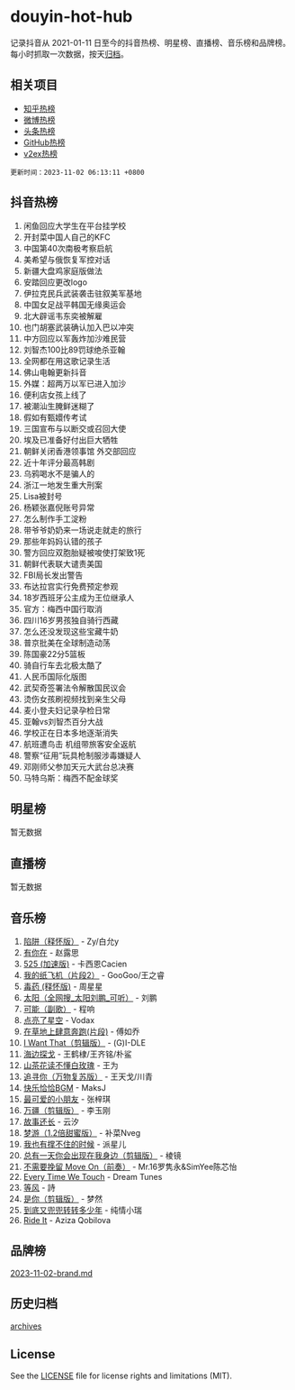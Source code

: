 # douyin-hot-hub

记录抖音从 2021-01-11 日至今的抖音热榜、明星榜、直播榜、音乐榜和品牌榜。每小时抓取一次数据，按天[归档](archives)。

## 相关项目

- [知乎热榜](https://github.com/lonnyzhang423/zhihu-hot-hub)
- [微博热榜](https://github.com/lonnyzhang423/weibo-hot-hub)
- [头条热榜](https://github.com/lonnyzhang423/toutiao-hot-hub)
- [GitHub热榜](https://github.com/lonnyzhang423/github-hot-hub)
- [v2ex热榜](https://github.com/lonnyzhang423/v2ex-hot-hub)


`更新时间：2023-11-02 06:13:11 +0800`

## 抖音热榜

1. 闲鱼回应大学生在平台挂学校
1. 开封菜中国人自己的KFC
1. 中国第40次南极考察启航
1. 美希望与俄恢复军控对话
1. 新疆大盘鸡家庭版做法
1. 安踏回应更改logo
1. 伊拉克民兵武装袭击驻叙美军基地
1. 中国女足战平韩国无缘奥运会
1. 北大辟谣韦东奕被解雇
1. 也门胡塞武装确认加入巴以冲突
1. 中方回应以军轰炸加沙难民营
1. 刘智杰100比89罚球绝杀亚翰
1. 全网都在用这歌记录生活
1. 佛山电翰更新抖音
1. 外媒：超两万以军已进入加沙
1. 便利店女孩上线了
1. 被潮汕生腌鲜迷糊了
1. 假如有甄嬛传考试
1. 三国宣布与以断交或召回大使
1. 埃及已准备好付出巨大牺牲
1. 朝鲜关闭香港领事馆 外交部回应
1. 近十年评分最高韩剧
1. 乌鸦喝水不是骗人的
1. 浙江一地发生重大刑案
1. Lisa被封号
1. 杨颖张嘉倪账号异常
1. 怎么制作手工淀粉
1. 带爷爷奶奶来一场说走就走的旅行
1. 那些年妈妈认错的孩子
1. 警方回应双胞胎疑被唆使打架致1死
1. 朝鲜代表联大谴责美国
1. FBI局长发出警告
1. 布达拉宫实行免费预定参观
1. 18岁西班牙公主成为王位继承人
1. 官方：梅西中国行取消
1. 四川16岁男孩独自骑行西藏
1. 怎么还没发现这些宝藏牛奶
1. 普京批美在全球制造动荡
1. 陈国豪22分5篮板
1. 骑自行车去北极太酷了
1. 人民币国际化版图
1. 武契奇签署法令解散国民议会
1. 烫伤女孩刷视频找到亲生父母
1. 麦小登夫妇记录孕检日常
1. 亚翰vs刘智杰百分大战
1. 学校正在日本多地逐渐消失
1. 航班遭鸟击 机组带旅客安全返航
1. 警察“征用”玩具枪制服涉毒嫌疑人
1. 邓刚师父参加天元大武台总决赛
1. 马特乌斯：梅西不配金球奖

## 明星榜

暂无数据

## 直播榜

暂无数据

## 音乐榜

1. [陷阱（释怀版）](https://sf6-cdn-tos.douyinstatic.com/obj/tos-cn-ve-2774/oE8C21LeZrzKLDFfQYgMzx4GAIHageG5IzayY7) - Zy/白允y
1. [有你在](https://sf3-cdn-tos.douyinstatic.com/obj/tos-cn-ve-2774/o8zImmNsI8B0yfAW5FKAB1oBhkMAlIrwsZEi1V) - 赵露思
1. [525 (加速版)](https://sf3-cdn-tos.douyinstatic.com/obj/tos-cn-ve-2774/oIfKCtqfDyP8Vc9FpAPgWMyezT6LnDT1abRwGg) - 卡西恩Cacien
1. [我的纸飞机（片段2）](https://sf6-cdn-tos.douyinstatic.com/obj/tos-cn-ve-2774/oM2ZrKcg2CD5AeRB2gkeXOFB1IxAGJdZPazYHf) - GooGoo/王之睿
1. [毒药 (释怀版)](https://sf6-cdn-tos.douyinstatic.com/obj/tos-cn-ve-2774/oYILMEAzspdZBIzy4frJNB8ZHPHWAhiwowd4Ad) - 周星星
1. [太阳（全网搜_太阳刘鹏_可听）](https://sf6-cdn-tos.douyinstatic.com/obj/tos-cn-ve-2774/ogWbyIQnlBFImVbeDocRdCIYtBHlbJXgfZMvgz) - 刘鹏
1. [可能（副歌）](https://sf3-cdn-tos.douyinstatic.com/obj/tos-cn-ve-2774/cde1731888894259b333569393c2fb51) - 程响
1. [点亮了星空](https://sf6-cdn-tos.douyinstatic.com/obj/tos-cn-ve-2774/oEeZYED0P1FUySQvtdr5u4gInbCDeBOHzBhlrM) - Vodax
1. [在草地上肆意奔跑(片段)](https://sf6-cdn-tos.douyinstatic.com/obj/tos-cn-ve-2774/8831d494742f45dabdfa8adb8b817259) - 傅如乔
1. [I Want That（剪辑版）](https://sf3-cdn-tos.douyinstatic.com/obj/tos-cn-ve-2774/ogx30GAvzMkn0gNkBOfOm9s2vANhypgIh4QtWk) - (G)I-DLE
1. [海边探戈](https://sf3-cdn-tos.douyinstatic.com/obj/tos-cn-ve-2774/os9gE0VQCGqt6VQkZDyBBYvfSDY0QFe3vVmubn) - 王鹤棣/王齐铭/朴鲨
1. [山茶花读不懂白玫瑰](https://sf3-cdn-tos.douyinstatic.com/obj/tos-cn-ve-2774/osfn8B7DktrRHEPJgPCfDbw7QDQEkwC16BxZg9) - 王为
1. [追寻你（万物复苏版）](https://sf6-cdn-tos.douyinstatic.com/obj/tos-cn-ve-2774/oYeAZJsbjIDit9APmBg8u6uDUQnHmoCf3gbo74) - 王天戈/川青
1. [快乐恰恰BGM](https://sf3-cdn-tos.douyinstatic.com/obj/tos-cn-ve-2774/07b173ca7d2f40f3ba0b97ac7fa3a44a) - MaksJ
1. [最可爱的小朋友](https://sf6-cdn-tos.douyinstatic.com/obj/tos-cn-ve-2774/5bd491c213c64a2290532a2aad71f1ac) - 张梓琪
1. [万疆（剪辑版）](https://sf6-cdn-tos.douyinstatic.com/obj/tos-cn-ve-2774/ooG7oVgFlDTelKCjCsTTobQvbdtj1BBQXnfZd8) - 李玉刚
1. [故事还长](https://sf3-cdn-tos.douyinstatic.com/obj/tos-cn-ve-2774/30a26758c8594f0ab81ac675c33ee2c5) - 云汐
1. [梦游（1.2倍甜蜜版）](https://sf3-cdn-tos.douyinstatic.com/obj/tos-cn-ve-2774/o4gyAUm8hwufoEABmwVIiQtHsFuGzAEEWtNMzo) - 补菜Nveg
1. [我也有撑不住的时候](https://sf6-cdn-tos.douyinstatic.com/obj/tos-cn-ve-2774/okmtBE1dkIBhwxeiBJeDgQnQtICZWIJUI2bjQr) - 派星儿
1. [总有一天你会出现在我身边（剪辑版）](https://sf3-cdn-tos.douyinstatic.com/obj/tos-cn-ve-2774/oMLsHwhWW7CYoAhoWB9EXUQIzNBsfAJxpAoxCU) - 棱镜
1. [不需要挽留 Move On（前奏）](https://sf6-cdn-tos.douyinstatic.com/obj/tos-cn-ve-2774/ooCBhgCCkF4nExzQL9WZSUbitfA8IsDkgQIYhe) - Mr.16罗隽永&SimYee陈芯怡
1. [Every Time We Touch](https://sf3-cdn-tos.douyinstatic.com/obj/tos-cn-ve-2774/ogN6lUKQeBBfEVhIOMikG1CcJjugxk1tztZyhP) - Dream Tunes
1. [等风](https://sf3-cdn-tos.douyinstatic.com/obj/tos-cn-ve-2774/effb204e57d04c9da7a0a4c7dfa18c9b) - 詩
1. [是你（剪辑版）](https://sf3-cdn-tos.douyinstatic.com/obj/tos-cn-ve-2774/46019dae783c4c969944217fe1cfafc4) - 梦然
1. [到底又兜兜转转多少年](https://sf3-cdn-tos.douyinstatic.com/obj/tos-cn-ve-2774/os1AQ0obZlDYZQByBsnEHx8h9OoIgCJgXeOfwt) - 纯情小瑞
1. [Ride It](https://sf6-cdn-tos.douyinstatic.com/obj/tos-cn-ve-2774/oMZDIYec6eQynQyWBQnCM11DZzkgnBPtBpD4bi) - Aziza Qobilova

## 品牌榜

[2023-11-02-brand.md](archives/2023-11-02-brand.md)

## 历史归档

[archives](archives)

## License

See the [LICENSE](LICENSE) file for license rights and limitations (MIT).
